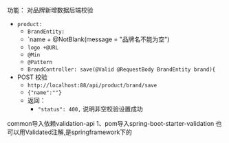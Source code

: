 功能： 对品牌新增数据后端校验
- `product: `
	- `BrandEntity: `
	- `name  + @NotBlank(message = "品牌名不能为空")
	- `logo +@URL `
	- `@Min`
	- `@Pattern`
	- `BrandController: save(@Valid @RequestBody BrandEntity brand){`
- POST 校验
	- `http://localhost:88/api/product/brand/save`
	- `{"name":""}`
	- 返回：
		- `"status": 400,` 说明非空校验设置成功


common导入依赖validation-api
1、pom导入spring-boot-starter-validation
也可以用Validated注解,是springframework下的